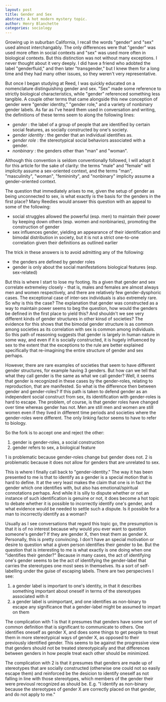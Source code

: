 ```yaml
---
layout: post
title: Gender and Sex
abstract: A hot modern mystery topic.
author: Henry Blanchette
categories: sociology
---
```


Growing up in suburban California, I recall the words "gender" and "sex" used almost interchangably. The only differences were that "gender" was used more often in social contexts and "sex" was used more often in biological contexts. But this distinction was not without many exceptions. I never thought about it very deeply. I did have a friend who adobted the label "genderfluid," and then later "transgender," but I knew them for a long time and they had many other issues, so they weren't very representative.

But once I began studying at Reed, I was quickly educated on a nomenclature distinguishing gender and sex. "Sex" made some reference to strictly biological characteristics, while "gender" referenced something less tangible. A couple other terms that came alongside this new conception of gender were "gender identity," "gender role," and a variety of nonbinary gender labels. As far as I've heard them used in conversation and writing, the definitions of these terms seem to along the following lines:
- _gender_ : the label of a group of people that are identified by certain social features, as socially constructed by one's society.
- _gender identity_ : the gender that an individual identifies as.
- _gender role_ : the stereotypical social behaviors associated with a gender.
- _nonbinary_ : the genders other than "man" and "woman".

Although this convention is seldom conventionally followed, I will adopt it for this article for the sake of clarity: the terms "male" and "female" will implicity assume a sex-oriented context, and the terms "man", "masculinity", "woman", "femininity", and "nonbinary" implicity assume a gender-oriented context.

The question that immediately arises to me, given the setup of gender as being unconnected to sex, is what exactly is the basis for the genders in the first place? Many Reedies would answer this question with an appeal to some of the following:
- social struggles allowed the powerful (esp. men) to maintain their power by keeping down others (esp. women and nonbinaries), promoting the construction of gender
- sex influences gender, yielding an appearance of their identification and bimodal distribution in society, but it is not a strict one-to-one correlation given their definitions as outlined earlier

The trick in these answers is to avoid admitting any of the following:
- the genders are defined by gender roles
- gender is only about the social manifestations biological features (esp. sex-related)

But this is where I start to lose my footing. Its a given that gender and sex correlate extremeley closely - that is, males and females are almost always men and women respectively, and there are relatively few gender-dysphoric cases. The exceptional case of inter-sex individuals is also extremely rare. So why is this the case? The explanation that gender was constructed as a way to maintain power seems to beg the question, how would the genders be defined in the first place to yield this? And shouldn't we see very different kinds of gender structures in other kinsd of societies? The evidence for this shows that the bimodal gender structure is as common among societies as its correlation with sex is common among individuals. So this path of reasoning suggests that gender is largely in human nature in some way, and even if it is socially constructed, it is hugely influenced by sex to the extent that the exceptions to the rule are better explained specifically that re-imagining the entire structure of gender and sex perhaps.

However, there are rare examples of societies that seem to have different gender structures, for example having 3 genders. But how can we tell that what they call gender is the same as what we call gender? Well, it seems that gender is recognized in these cases by the gender-roles, relating to reproduction, that are manifested. So what is the difference then between gender and gender-roles? If this path is taken to defend gender as an independent social construct from sex, its identification with gender-roles is hard to escape. The problem, of course, is that gender roles have changed over time whereas gender has not. Men are still men and women are still women even if they lived in different time periods and societies where the gender-roles were different. The only linking factor seems to have to refer to biology.

So the fork is to accept one and reject the other:
1. gender is gender-roles, a social construction
2. gender refers to sex, a biological feature

1 is problematic because gender-roles change but gender does not. 2 is problematic because it does not allow for genders that are unrelated to sex.

This is where I finally call back to "gender-identity." The way it has been presented to me is that to identify as a gender is a special motion that is hard to define. It at the very least makes the claim that one is in fact the gender which one identifies with, but also has emotional/spiritual connotations perhaps. And while it is silly to dispute whether or not an instance of such identification is genuine or not, it does become a hot topic to debate whether it is possible to incorrectly identify one's gender, and what evidence would be needed to settle such a dispute. Is it possible for a man to incorrectly identify as a woman?

Usually as I see conversations that regard this topic go, the presumption is that it is of no interest because why would you ever want to question someone's gender? If they are gender X, then treat them as gender X. Personally, this is pretty convincing. I don't have an special motivation or desire to question what a given person identifies their gender to be. But the question that is interesting to me is what exactly is one doing when one "identifies their gender?" Because in many cases, the act of identifying one's gender seems to be the act of identifying the gender-label that carries the stereotypes one most sees in themselves. Its a sort of self-labelling under the guise of escaping labels. There are two perspecives I see:
1. a gender label is important to one's identity, in that it describes something important about oneself in terms of the stereotypes associated with it
2. a gender label is unimportant, and one identifies as non-binary to escape any significance that a gender-label might be assumed to impart on them

The complication with 1 is that it presumes that genders have some sort of common definition that is significant to communicate to others. One identifies oneself as gender X, and does some things to get people to treat them in more stereotypical ways of gender X, as opposed to their previously identified gender. This seems to be against the progressive view that genders should not be treated stereotypically and that differences between genders in how people treat each other should be minimized.

The complication with 2 is that it presumes that genders are made up of stereotypes that are socially constructed (otherwise one could not so easily escape them) and reinforced be the desicion to identify oneself as not falling in line with those stereotypes, which members of the gender their were previousl recognized as should be. E.g. "I identify as non-binary because the stereotypes of gender X are correctly placed on that gender, and do not apply to me."
